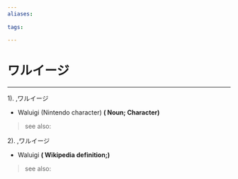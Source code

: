 ```yaml
---
aliases:
    
tags:
    
---
```


# ワルイージ
---
1).
,ワルイージ

- Waluigi (Nintendo character)
**( Noun; Character)**
> see also: 
            
2).
,ワルイージ

- Waluigi
**( Wikipedia definition;)**
> see also: 
            